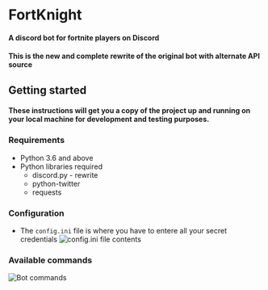 # FortKnight 
#### A discord bot for fortnite players on Discord
#### This is the new and complete rewrite of the original bot with alternate API source

## Getting started
#### These instructions will get you a copy of the project up and running on your local machine for development and testing purposes.

### Requirements
* Python 3.6 and above
* Python libraries required
	* discord.py - rewrite
	* python-twitter
	* requests

### Configuration
* The `config.ini` file is where you have to entere all your secret credentials ![`config.ini` file contents](https://i.imgur.com/gHSTUp9.png)

### Available commands
![Bot commands](https://i.imgur.com/seZdAjW.png)
